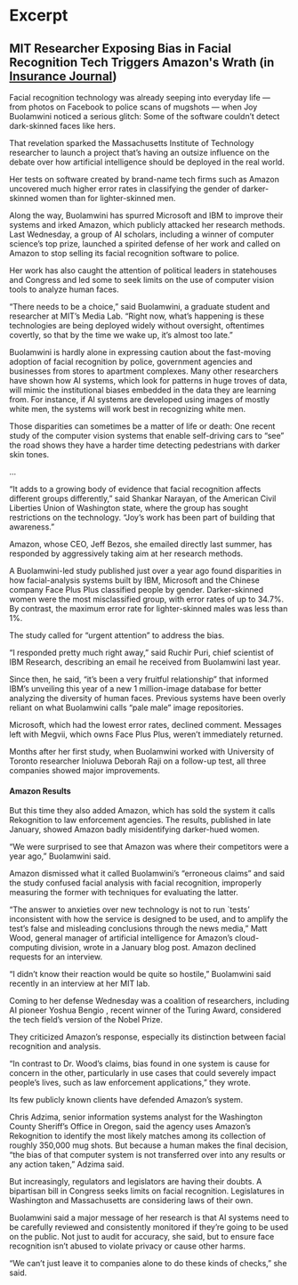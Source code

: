 # Excerpt

## MIT Researcher Exposing Bias in Facial Recognition Tech Triggers Amazon's Wrath (in [Insurance Journal](https://www.insurancejournal.com/news/national/2019/04/08/523153.htm))

Facial recognition technology was already seeping into everyday life — from photos on Facebook to police scans of mugshots — when Joy Buolamwini noticed a serious glitch: Some of the software couldn’t detect dark-skinned faces like hers.

That revelation sparked the Massachusetts Institute of Technology researcher to launch a project that’s having an outsize influence on the debate over how artificial intelligence should be deployed in the real world.

Her tests on software created by brand-name tech firms such as Amazon uncovered much higher error rates in classifying the gender of darker-skinned women than for lighter-skinned men.

Along the way, Buolamwini has spurred Microsoft and IBM to improve their systems and irked Amazon, which publicly attacked her research methods. Last Wednesday, a group of AI scholars, including a winner of computer science’s top prize, launched a spirited defense of her work and called on Amazon to stop selling its facial recognition software to police.

Her work has also caught the attention of political leaders in statehouses and Congress and led some to seek limits on the use of computer vision tools to analyze human faces.

“There needs to be a choice,” said Buolamwini, a graduate student and researcher at MIT’s Media Lab. “Right now, what’s happening is these technologies are being deployed widely without oversight, oftentimes covertly, so that by the time we wake up, it’s almost too late.”

Buolamwini is hardly alone in expressing caution about the fast-moving adoption of facial recognition by police, government agencies and businesses from stores to apartment complexes. Many other researchers have shown how AI systems, which look for patterns in huge troves of data, will mimic the institutional biases embedded in the data they are learning from. For instance, if AI systems are developed using images of mostly white men, the systems will work best in recognizing white men.

Those disparities can sometimes be a matter of life or death: One recent study of the computer vision systems that enable self-driving cars to “see” the road shows they have a harder time detecting pedestrians with darker skin tones.

...

“It adds to a growing body of evidence that facial recognition affects different groups differently,” said Shankar Narayan, of the American Civil Liberties Union of Washington state, where the group has sought restrictions on the technology. “Joy’s work has been part of building that awareness.”

Amazon, whose CEO, Jeff Bezos, she emailed directly last summer, has responded by aggressively taking aim at her research methods.

A Buolamwini-led study published just over a year ago found disparities in how facial-analysis systems built by IBM, Microsoft and the Chinese company Face Plus Plus classified people by gender. Darker-skinned women were the most misclassified group, with error rates of up to 34.7%. By contrast, the maximum error rate for lighter-skinned males was less than 1%.

The study called for “urgent attention” to address the bias.

“I responded pretty much right away,” said Ruchir Puri, chief scientist of IBM Research, describing an email he received from Buolamwini last year.

Since then, he said, “it’s been a very fruitful relationship” that informed IBM’s unveiling this year of a new 1 million-image database for better analyzing the diversity of human faces. Previous systems have been overly reliant on what Buolamwini calls “pale male” image repositories.

Microsoft, which had the lowest error rates, declined comment. Messages left with Megvii, which owns Face Plus Plus, weren’t immediately returned.

Months after her first study, when Buolamwini worked with University of Toronto researcher Inioluwa Deborah Raji on a follow-up test, all three companies showed major improvements.

#### Amazon Results

But this time they also added Amazon, which has sold the system it calls Rekognition to law enforcement agencies. The results, published in late January, showed Amazon badly misidentifying darker-hued women.

“We were surprised to see that Amazon was where their competitors were a year ago,” Buolamwini said.

Amazon dismissed what it called Buolamwini’s “erroneous claims” and said the study confused facial analysis with facial recognition, improperly measuring the former with techniques for evaluating the latter.

“The answer to anxieties over new technology is not to run `tests’ inconsistent with how the service is designed to be used, and to amplify the test’s false and misleading conclusions through the news media,” Matt Wood, general manager of artificial intelligence for Amazon’s cloud-computing division, wrote in a January blog post. Amazon declined requests for an interview.

“I didn’t know their reaction would be quite so hostile,” Buolamwini said recently in an interview at her MIT lab.

Coming to her defense Wednesday was a coalition of researchers, including AI pioneer Yoshua Bengio , recent winner of the Turing Award, considered the tech field’s version of the Nobel Prize.

They criticized Amazon’s response, especially its distinction between facial recognition and analysis.

“In contrast to Dr. Wood’s claims, bias found in one system is cause for concern in the other, particularly in use cases that could severely impact people’s lives, such as law enforcement applications,” they wrote.

Its few publicly known clients have defended Amazon’s system.

Chris Adzima, senior information systems analyst for the Washington County Sheriff’s Office in Oregon, said the agency uses Amazon’s Rekognition to identify the most likely matches among its collection of roughly 350,000 mug shots. But because a human makes the final decision, “the bias of that computer system is not transferred over into any results or any action taken,” Adzima said.

But increasingly, regulators and legislators are having their doubts. A bipartisan bill in Congress seeks limits on facial recognition. Legislatures in Washington and Massachusetts are considering laws of their own.

Buolamwini said a major message of her research is that AI systems need to be carefully reviewed and consistently monitored if they’re going to be used on the public. Not just to audit for accuracy, she said, but to ensure face recognition isn’t abused to violate privacy or cause other harms.

“We can’t just leave it to companies alone to do these kinds of checks,” she said.